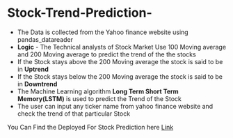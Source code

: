 # Stock-Trend-Prediction-

 * The Data is collected from the Yahoo finance website using pandas_datareader
 *  **Logic** - The Technical analysts of Stock Market Use 100 Moving average and 200 Moving average to predict the trend of the the stocks
 * If the Stock stays above the 200 Moving average the stock is said to be in **Uptrend**
 * If the Stock stays below the 200 Moving average the stock is said to be in **Downtrend**
 * The Machine Learning algorithm **Long Term Short Term Memory(LSTM)** is used to predict the Trend of the Stock
 * The user can input any ticker name from yahoo finance website and check the trend of that particular Stock

You Can Find the Deployed For Stock Prediction here [Link](https://share.streamlit.io/manu-gr/stock-trend-prediction-/main/app.py)
